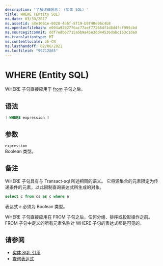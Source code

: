 ```yaml
---
description: '了解详细信息： (实体 SQL) '
title: WHERE (Entity SQL)
ms.date: 03/30/2017
ms.assetid: a8e1061e-0028-4a6f-8f19-b9f48e96c4b8
ms.openlocfilehash: e094a93927f6ac77aef772654f1d8d4fcf999cbd
ms.sourcegitcommit: ddf7edb67715a5b9a45e3dd44536dabc153c1de0
ms.translationtype: MT
ms.contentlocale: zh-CN
ms.lasthandoff: 02/06/2021
ms.locfileid: "99712865"
---
```

# <a name="where-entity-sql"></a>WHERE (Entity SQL)

WHERE 子句直接应用于 [from](from-entity-sql.md) 子句之后。  
  
## <a name="syntax"></a>语法  
  
```sql  
[ WHERE expression ]  
```  
  
## <a name="arguments"></a>参数  

 `expression`  
 Boolean 类型。  
  
## <a name="remarks"></a>备注  

 WHERE 子句具有与 Transact-sql 所述相同的语义。 它将源集合的元素限定为传递条件的元素，以此限制查询表达式所生成的对象。  
  
```sql  
select c from cs as c where e  
```  
  
 表达式 `e` 必须为 Boolean 类型。  
  
 WHERE 子句直接应用在 FROM 子句之后，任何分组、排序或投影操作之前。 FROM 子句中定义的所有元素名称对 WHERE 子句的表达式都是可见的。  
  
## <a name="see-also"></a>请参阅

- [实体 SQL 引用](entity-sql-reference.md)
- [查询表达式](query-expressions-entity-sql.md)
